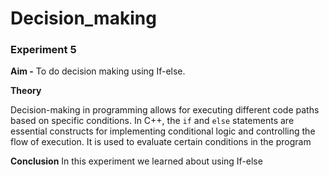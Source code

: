 # Decision_making
### Experiment 5

**Aim -**
To do decision making using If-else.

**Theory**


Decision-making in programming allows for executing different code paths based on specific conditions. In C++, the `if` and `else` statements are essential constructs for implementing conditional logic and controlling the flow of execution. It is used to evaluate certain conditions in the program 


**Conclusion**
In this experiment we learned about using If-else
